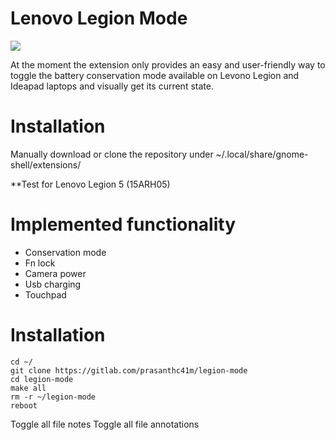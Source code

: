 # Lenovo Legion Mode

![](https://i.ibb.co/pjmXgZb/ideapadm.png)

At the moment the extension only provides an easy and user-friendly way to toggle the battery conservation mode available on Levono Legion and Ideapad laptops and visually get its current state.

# Installation

Manually download or clone the repository under ~/.local/share/gnome-shell/extensions/

**Test for Lenovo Legion 5 (15ARH05) 

# Implemented functionality

- Conservation mode
- Fn lock
- Camera power
- Usb charging
- Touchpad

# Installation

```
cd ~/
git clone https://gitlab.com/prasanthc41m/legion-mode
cd legion-mode
make all
rm -r ~/legion-mode
reboot
```
Toggle all file notes
Toggle all file annotations
